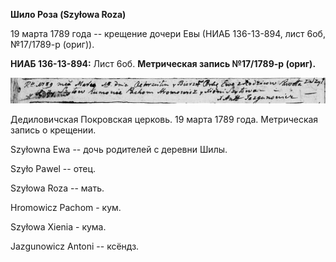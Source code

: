 **Шило Роза (Szyłowa Roza)**

19 марта 1789 года -- крещение дочери Евы (НИАБ 136-13-894, лист 6об,
№17/1789-р (ориг)).

**НИАБ 136-13-894:** Лист 6об. **Метрическая запись №17/1789-р (ориг).**

![](./media/6f7014dd2bd4942c22d5a22e553090d34a6c0ef4.png)

Дедиловичская Покровская церковь. 19 марта 1789 года. Метрическая запись
о крещении.

Szyłowna Ewa -- дочь родителей с деревни Шилы.

Szyło Pawel -- отец.

Szyłowa Roza -- мать.

Hromowicz Pachom - кум.

Szyłowa Xienia - кума.

Jazgunowicz Antoni -- ксёндз.
